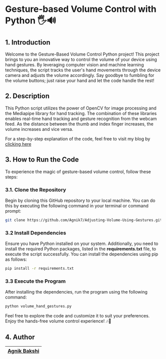 # Gesture-based Volume Control with Python 🖐️🔊

## 1. Introduction

Welcome to the Gesture-Based Volume Control Python project! This project brings to you an innovative way to control the volume of your device using hand gestures. By leveraging computer vision and machine learning techniques, the script tracks the user's hand movements through the device camera and adjusts the volume accordingly. Say goodbye to fumbling for the volume buttons; just raise your hand and let the code handle the rest!

## 2. Description

This Python script utilizes the power of OpenCV for image processing and the Mediapipe library for hand tracking. The combination of these libraries enables real-time hand tracking and gesture recognition from the webcam feed. As the distance between the thumb and index finger increases, the volume increases and vice versa. 

For a step-by-step explanation of the code, feel free to visit my blog by [clicking here](https://medium.com/@bakshi.agnik/adjusting-volume-using-hand-gestures-in-python-d122181505b2)

## 3. How to Run the Code

To experience the magic of gesture-based volume control, follow these steps:

### 3.1. Clone the Repository

Begin by cloning this GitHub repository to your local machine. You can do this by executing the following command in your terminal or command prompt:

```bash
git clone https://github.com/Agnik7/Adjusting-Volume-Using-Gestures.git
```

### 3.2 Install Dependencies

Ensure you have Python installed on your system. Additionally, you need to install the required Python packages, listed in the **requirements.txt** file, to execute the script successfully. You can install the dependencies using pip as follows:

```bash
pip install -r requirements.txt
```

### 3.3 Execute the Program

After installing the dependencies, run the program using the following command:

```bash
python volume_hand_gestures.py
```


Feel free to explore the code and customize it to suit your preferences. Enjoy the hands-free volume control experience! 🎶👋

## 4. Author
| [Agnik Bakshi](https://github.com/Agnik7) |
|---|
